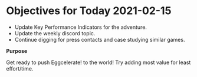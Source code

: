 # Objectives for Today 2021-02-15

- Update Key Performance Indicators for the adventure.
- Update the weekly discord topic.
- Continue digging for press contacts and case studying similar games.

**Purpose**

Get ready to push Eggcelerate! to the world!
Try adding most value for least effort/time.
